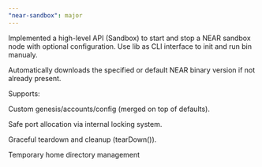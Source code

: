 ```yaml
---
"near-sandbox": major
---
```


Implemented a high-level API (Sandbox) to start and stop a NEAR sandbox node with optional configuration.
Use lib as CLI interface to init and run bin manualy.

Automatically downloads the specified or default NEAR binary version if not already present.

Supports:

Custom genesis/accounts/config (merged on top of defaults).

Safe port allocation via internal locking system.

Graceful teardown and cleanup (tearDown()).

Temporary home directory management
